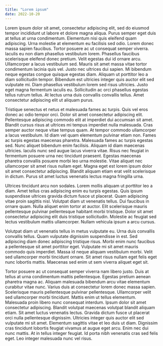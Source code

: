 ```yaml
---
title: "Lorem ipsum"
date: 2022-10-20
---
```


Lorem ipsum dolor sit amet, consectetur adipiscing elit, sed do eiusmod tempor incididunt ut labore et dolore magna aliqua. Purus semper eget duis at tellus at urna condimentum. Elementum nisi quis eleifend quam adipiscing. Urna molestie at elementum eu facilisis sed odio. Lorem donec massa sapien faucibus. Tortor posuere ac ut consequat semper viverra. Iaculis eu non diam phasellus vestibulum lorem. Phasellus faucibus scelerisque eleifend donec pretium. Velit egestas dui id ornare arcu. Ullamcorper a lacus vestibulum sed. Mauris sit amet massa vitae tortor condimentum lacinia quis vel. Justo nec ultrices dui sapien. Mi bibendum neque egestas congue quisque egestas diam. Aliquam ut porttitor leo a diam sollicitudin tempor. Bibendum est ultricies integer quis auctor elit sed vulputate mi. Diam phasellus vestibulum lorem sed risus ultricies. Justo eget magna fermentum iaculis eu. Sollicitudin ac orci phasellus egestas tellus rutrum tellus. At lectus urna duis convallis convallis tellus. Amet consectetur adipiscing elit ut aliquam purus.

Tristique senectus et netus et malesuada fames ac turpis. Quis vel eros donec ac odio tempor orci. Dolor sit amet consectetur adipiscing elit. Pellentesque adipiscing commodo elit at imperdiet dui accumsan sit amet. Blandit cursus risus at ultrices mi tempus imperdiet nulla malesuada. Cras semper auctor neque vitae tempus quam. At tempor commodo ullamcorper a lacus vestibulum. Id diam vel quam elementum pulvinar etiam non. Fames ac turpis egestas maecenas pharetra. Malesuada fames ac turpis egestas sed. Nunc aliquet bibendum enim facilisis. Aliquam id diam maecenas ultricies. Iaculis nunc sed augue lacus viverra vitae. Risus nec feugiat in fermentum posuere urna nec tincidunt praesent. Egestas maecenas pharetra convallis posuere morbi leo urna molestie. Vitae aliquet nec ullamcorper sit amet risus nullam eget. Magna eget est lorem ipsum dolor sit amet consectetur adipiscing. Blandit aliquam etiam erat velit scelerisque in dictum. Purus sit amet luctus venenatis lectus magna fringilla urna.

Ultrices tincidunt arcu non sodales. Lorem mollis aliquam ut porttitor leo a diam. Amet tellus cras adipiscing enim eu turpis egestas. Quis ipsum suspendisse ultrices gravida dictum fusce ut placerat. Quam adipiscing vitae proin sagittis nisl. Volutpat diam ut venenatis tellus. Dui faucibus in ornare quam. Nulla aliquet enim tortor at auctor. Elit scelerisque mauris pellentesque pulvinar pellentesque habitant morbi tristique. Dolor sit amet consectetur adipiscing elit duis tristique sollicitudin. Molestie ac feugiat sed lectus vestibulum mattis ullamcorper. Nullam vehicula ipsum a arcu cursus.

Volutpat diam ut venenatis tellus in metus vulputate eu. Urna duis convallis convallis tellus. Quam vulputate dignissim suspendisse in est. Sed adipiscing diam donec adipiscing tristique risus. Morbi enim nunc faucibus a pellentesque sit amet porttitor eget. Vulputate mi sit amet mauris commodo quis imperdiet. Massa id neque aliquam vestibulum morbi. Velit sed ullamcorper morbi tincidunt ornare. Sit amet risus nullam eget felis eget nunc lobortis mattis. Maecenas sed enim ut sem viverra aliquet eget sit.

Tortor posuere ac ut consequat semper viverra nam libero justo. Duis at tellus at urna condimentum mattis pellentesque. Egestas pretium aenean pharetra magna ac. Aliquam malesuada bibendum arcu vitae elementum curabitur vitae nunc. Varius duis at consectetur lorem donec massa sapien. Scelerisque mauris pellentesque pulvinar pellentesque. Ullamcorper velit sed ullamcorper morbi tincidunt. Mattis enim ut tellus elementum. Malesuada proin libero nunc consequat interdum. Ipsum dolor sit amet consectetur adipiscing. Blandit volutpat maecenas volutpat blandit aliquam etiam. Sit amet luctus venenatis lectus. Gravida dictum fusce ut placerat orci nulla pellentesque dignissim. Ultricies integer quis auctor elit sed vulputate mi sit amet. Elementum sagittis vitae et leo duis ut diam. Dignissim cras tincidunt lobortis feugiat vivamus at augue eget arcu. Enim nec dui nunc mattis. At in tellus integer feugiat. Id porta nibh venenatis cras sed felis eget. Leo integer malesuada nunc vel risus.
